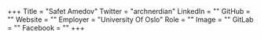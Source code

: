 +++
Title = "Safet Amedov"
Twitter = "archnerdian"
LinkedIn = ""
GitHub = ""
Website = ""
Employer = "University Of Oslo"
Role = ""
Image = ""
GitLab = ""
Facebook = ""
+++

